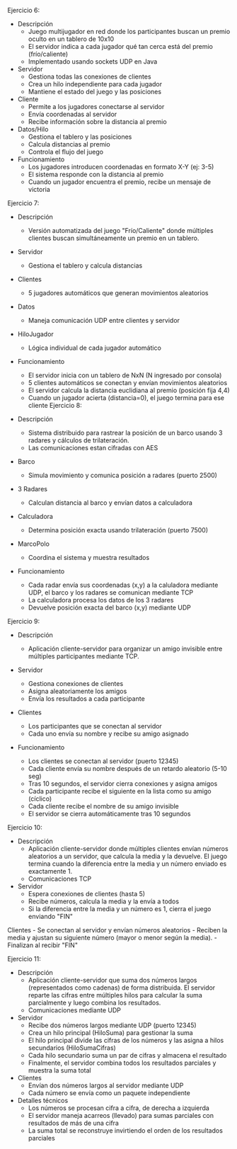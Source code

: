 Ejercicio 6:
  - Descripción
    - Juego multijugador en red donde los participantes buscan un premio oculto en un tablero de 10x10
    - El servidor indica a cada jugador qué tan cerca está del premio (frío/caliente)
    - Implementado usando sockets UDP en Java
  - Servidor 
    - Gestiona todas las conexiones de clientes
    - Crea un hilo independiente para cada jugador
    - Mantiene el estado del juego y las posiciones
  - Cliente
    - Permite a los jugadores conectarse al servidor
    - Envía coordenadas al servidor
    - Recibe información sobre la distancia al premio
  - Datos/Hilo
    - Gestiona el tablero y las posiciones
    - Calcula distancias al premio
    - Controla el flujo del juego
  - Funcionamiento
    - Los jugadores introducen coordenadas en formato X-Y (ej: 3-5)
    - El sistema responde con la distancia al premio
    - Cuando un jugador encuentra el premio, recibe un mensaje de victoria

Ejercicio 7:
  - Descripción
    - Versión automatizada del juego "Frío/Caliente" donde múltiples clientes buscan simultáneamente un premio en un tablero.
  - Servidor
    - Gestiona el tablero y calcula distancias
  - Clientes
    - 5 jugadores automáticos que generan movimientos aleatorios
  - Datos
    - Maneja comunicación UDP entre clientes y servidor
  - HiloJugador
    - Lógica individual de cada jugador automático
  - Funcionamiento
    - El servidor inicia con un tablero de NxN (N ingresado por consola)
    - 5 clientes automáticos se conectan y envían movimientos aleatorios
    - El servidor calcula la distancia euclidiana al premio (posición fija 4,4)
    - Cuando un jugador acierta (distancia=0), el juego termina para ese cliente
Ejercicio 8:
  - Descripción
    - Sistema distribuido para rastrear la posición de un barco usando 3 radares y cálculos de trilateración.
    - Las comunicaciones estan cifradas con AES
  - Barco
    - Simula movimiento y comunica posición a radares (puerto 2500)
  - 3 Radares
    - Calculan distancia al barco y envían datos a calculadora 
  - Calculadora
    - Determina posición exacta usando trilateración (puerto 7500)
  - MarcoPolo
    - Coordina el sistema y muestra resultados
  
  - Funcionamiento
    - Cada radar envía sus coordenadas (x,y) a la caluladora mediante UDP, el barco y los radares se comunican mediante TCP
    - La calculadora procesa los datos de los 3 radares
    - Devuelve posición exacta del barco (x,y) mediante UDP
  
Ejercicio 9:
  - Descripción
    - Aplicación cliente-servidor para organizar un amigo invisible entre múltiples participantes mediante TCP.
  
  - Servidor
    - Gestiona conexiones de clientes
    - Asigna aleatoriamente los amigos
    - Envía los resultados a cada participante
  
  - Clientes
    - Los participantes que se conectan al servidor
    - Cada uno envía su nombre y recibe su amigo asignado
  
  - Funcionamiento
    - Los clientes se conectan al servidor (puerto 12345)
    - Cada cliente envía su nombre después de un retardo aleatorio (5-10 seg)
    - Tras 10 segundos, el servidor cierra conexiones y asigna amigos
    - Cada participante recibe el siguiente en la lista como su amigo (cíclico)
    - Cada cliente recibe el nombre de su amigo invisible
    - El servidor se cierra automáticamente tras 10 segundos
      
Ejercicio 10:
  - Descripción
    - Aplicación cliente-servidor donde múltiples clientes envían números aleatorios a un servidor, que calcula la media y la devuelve. El juego termina cuando la diferencia entre la media y un número enviado es exactamente 1.
    - Comunicaciones TCP
  - Servidor
    - Espera conexiones de clientes (hasta 5)
    - Recibe números, calcula la media y la envía a todos
    - Si la diferencia entre la media y un número es 1, cierra el juego enviando "FIN"
  
  Clientes
    - Se conectan al servidor y envían números aleatorios
    - Reciben la media y ajustan su siguiente número (mayor o menor según la media).
    - Finalizan al recibir "FIN"

Ejercicio 11:
  - Descripción
    - Aplicación cliente-servidor que suma dos números largos (representados como cadenas) de forma distribuida. El servidor reparte las cifras entre múltiples hilos para calcular la suma parcialmente y luego combina los resultados.
    - Comunicaciones mediante UDP
  - Servidor
    - Recibe dos números largos mediante UDP (puerto 12345)
    - Crea un hilo principal (HiloSuma) para gestionar la suma
    - El hilo principal divide las cifras de los números y las asigna a hilos secundarios (HiloSumaCifras)
    - Cada hilo secundario suma un par de cifras y almacena el resultado
    - Finalmente, el servidor combina todos los resultados parciales y muestra la suma total
  - Clientes
    - Envían dos números largos al servidor mediante UDP
    - Cada número se envía como un paquete independiente
  - Detalles técnicos
    - Los números se procesan cifra a cifra, de derecha a izquierda
    - El servidor maneja acarreos (llevado) para sumas parciales con resultados de más de una cifra
    - La suma total se reconstruye invirtiendo el orden de los resultados parciales

  
